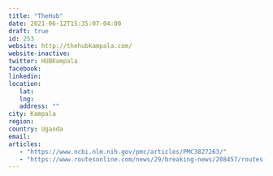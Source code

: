```yaml
---
title: "TheHub"
date: 2021-06-12T15:35:07-04:00
draft: true
id: 253
website: http://thehubkampala.com/
website-inactive: 
twitter: HUBKampala
facebook: 
linkedin: 
location: 
   lat: 
   lng: 
   address: ""
city: Kampala
region: 
country: Uganda
email: 
articles:
   - "https://www.ncbi.nlm.nih.gov/pmc/articles/PMC3827263/"
   - "https://www.routesonline.com/news/29/breaking-news/208457/routes-africa-korongo-plans-link-to-uganda-following-fleet-growth/"
---
```


